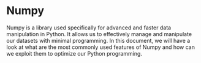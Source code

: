 # Numpy

Numpy is a library used specifically for advanced and faster data manipulation in Python. It allows us to effectively manage and manipulate our datasets with minimal programming. In this document, we will have a look at what are the most commonly used features of Numpy and how can we exploit them to optimize our Python programming. 

